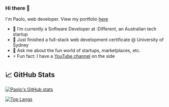 ### Hi there 👋

I'm Paolo, web developer. View my portfolio [here](https://paologarde.com)

- 🔭 I’m currently a Software Developer at :Different, an Australian tech startup
- 🌱 Just finished a full-stack web development certificate @ University of Sydney
- 💬 Ask me about the fun world of startups, marketplaces, etc.
- ⚡ Fun fact: I have a [YouTube channel](http://www.youtube.com/pgblanks) on the side

## &#x1f4c8; GitHub Stats
[![Paolo's GitHub stats](https://github-readme-stats.vercel.app/api?username=rpgarde&count_private=true&show_icons=true&theme=dark)](https://github.com/rpgarde/rpgarde) 

[![Top Langs](https://github-readme-stats.vercel.app/api/top-langs/?username=rpgarde&theme=dark)](https://github.com/rpgarde/rpgarde)
